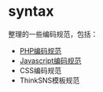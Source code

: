 syntax
======
整理的一些编码规范，包括：
* [PHP编码规范](https://github.com/yuwenhui/syntax/blob/master/PHP%E7%BC%96%E7%A0%81%E8%A7%84%E8%8C%83.md)
* [Javascript编码规范](https://github.com/yuwenhui/syntax/blob/master/Javascript%E7%BC%96%E7%A0%81%E8%A7%84%E8%8C%83.md)
* CSS编码规范
* ThinkSNS模板规范
